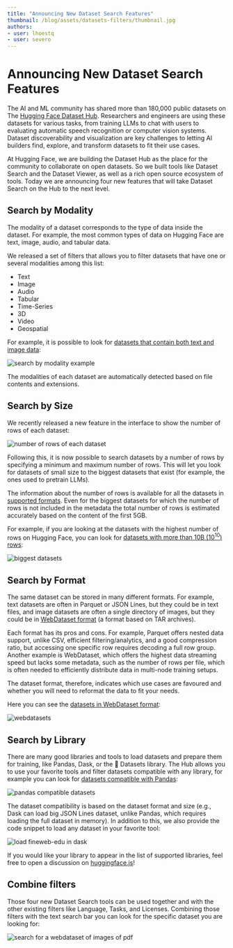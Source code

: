 ```yaml
---
title: "Announcing New Dataset Search Features" 
thumbnail: /blog/assets/datasets-filters/thumbnail.jpg
authors:
- user: lhoestq
- user: severo
---
```


# Announcing New Dataset Search Features

The AI and ML community has shared more than 180,000 public datasets on The [Hugging Face Dataset Hub](https://huggingface.co/datasets).
Researchers and engineers are using these datasets for various tasks, from training LLMs to chat with users to evaluating automatic speech recognition or computer vision systems.
Dataset discoverability and visualization are key challenges to letting AI builders find, explore, and transform datasets to fit their use cases.

At Hugging Face, we are building the Dataset Hub as the place for the community to collaborate on open datasets.
So we built tools like Dataset Search and the Dataset Viewer, as well as a rich open source ecosystem of tools.
Today we are announcing four new features that will take Dataset Search on the Hub to the next level.

## Search by Modality

The modality of a dataset corresponds to the type of data inside the dataset. For example, the most common types of data on Hugging Face are text, image, audio, and tabular data.

We released a set of filters that allows you to filter datasets that have one or several modalities among this list:

- Text
- Image
- Audio
- Tabular
- Time-Series
- 3D
- Video
- Geospatial

For example, it is possible to look for [datasets that contain both text and image data](https://huggingface.co/datasets?modality=modality:3d&sort=trending):

![search by modality example](https://huggingface.co/datasets/huggingface/documentation-images/resolve/main/blog/datasets-filters/image_and_text.png)

The modalities of each dataset are automatically detected based on file contents and extensions.

## Search by Size

We recently released a new feature in the interface to show the number of rows of each dataset:

![number of rows of each dataset](https://huggingface.co/datasets/huggingface/documentation-images/resolve/main/blog/datasets-filters/datasets_sizes_in_overview.png)

Following this, it is now possible to search datasets by a number of rows by specifying a minimum and maximum number of rows.
This will let you look for datasets of small size to the biggest datasets that exist (for example, the ones used to pretrain LLMs).

The information about the number of rows is available for all the datasets in [supported formats](https://huggingface.co/docs/hub/datasets-adding#file-formats).
Even for the biggest datasets for which the number of rows is not included in the metadata the total number of rows is estimated accurately based on the content of the first 5GB.

For example, if you are looking at the datasets with the highest number of rows on Hugging Face, you can look for [datasets with more than 10B (10<sup>10</sup>) rows](https://huggingface.co/datasets?size_categories=or:%28size_categories:10B%3Cn%3C100B,size_categories:100B%3Cn%3C1T,size_categories:n%3E1T%29&sort=trending):

![biggest datasets](https://huggingface.co/datasets/huggingface/documentation-images/resolve/main/blog/datasets-filters/biggest_datasets.png)

## Search by Format

The same dataset can be stored in many different formats.
For example, text datasets are often in Parquet or JSON Lines, but they could be in text files, and image datasets are often a single directory of images, but they could be in [WebDataset format](https://huggingface.co/docs/hub/datasets-webdataset) (a format based on TAR archives).

Each format has its pros and cons.
For example, Parquet offers nested data support, unlike CSV, efficient filtering/analytics, and a good compression ratio, but accessing one specific row requires decoding a full row group.
Another example is WebDataset, which offers the highest data streaming speed but lacks some metadata, such as the number of rows per file, which is often needed to efficiently distribute data in multi-node training setups.

The dataset format, therefore, indicates which use cases are favoured and whether you will need to reformat the data to fit your needs.

Here you can see the [datasets in WebDataset format](https://huggingface.co/datasets?format=format:webdataset&sort=trending):

![webdatasets](https://huggingface.co/datasets/huggingface/documentation-images/resolve/main/blog/datasets-filters/webdatasets.png)

## Search by Library

There are many good libraries and tools to load datasets and prepare them for training, like Pandas, Dask, or the 🤗 Datasets library.
The Hub allows you to use your favorite tools and filter datasets compatible with any library, for example you can look for [datasets compatible with Pandas](https://huggingface.co/datasets?library=library:pandas&sort=trending):

![pandas compatible datasets](https://huggingface.co/datasets/huggingface/documentation-images/resolve/main/blog/datasets-filters/pandas_datasets)

The dataset compatibility is based on the dataset format and size (e.g., Dask can load big JSON Lines dataset, unlike Pandas, which requires loading the full dataset in memory).
In addition to this, we also provide the code snippet to load any dataset in your favorite tool:

![load fineweb-edu in dask](https://huggingface.co/datasets/huggingface/documentation-images/resolve/main/blog/datasets-filters/dask_fineweb_edu.png)

If you would like your library to appear in the list of supported libraries, feel free to open a discussion on [huggingface.js](https://github.com/huggingface/huggingface.js/issues)!

## Combine filters

Those four new Dataset Search tools can be used together and with the other existing filters like Language, Tasks, and Licenses.
Combining those filters with the text search bar you can look for the specific dataset you are looking for:

![search for a webdataset of images of pdf](https://huggingface.co/datasets/huggingface/documentation-images/resolve/main/blog/datasets-filters/dataset_cars.png)
